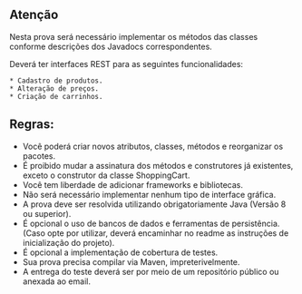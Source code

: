 ## Atenção
Nesta prova será necessário implementar os métodos das classes conforme descrições dos Javadocs correspondentes.

Deverá ter interfaces REST para as seguintes funcionalidades:

    * Cadastro de produtos.
    * Alteração de preços.
    * Criação de carrinhos.

## Regras:

* Você poderá criar novos atributos, classes, métodos e reorganizar os pacotes.
* É proibido mudar a assinatura dos métodos e construtores já existentes, exceto o construtor da classe ShoppingCart.
* Você tem liberdade de adicionar frameworks e bibliotecas.
* Não será necessário implementar nenhum tipo de interface gráfica.
* A prova deve ser resolvida utilizando obrigatoriamente Java (Versão 8 ou superior).
* É opcional o uso de bancos de dados e ferramentas de persistência. 
(Caso opte por utilizar, deverá encaminhar no readme as instruções de inicialização do projeto).
* É opcional a implementação de cobertura de testes.
* Sua prova precisa compilar via Maven, impreterivelmente.
* A entrega do teste deverá ser por meio de um repositório público ou anexada ao email.